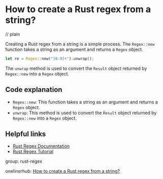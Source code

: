 # How to create a Rust regex from a string?
// plain

Creating a Rust regex from a string is a simple process. The `Regex::new` function takes a string as an argument and returns a `Regex` object.

```rust
let re = Regex::new("[0-9]+").unwrap();
```

The `unwrap` method is used to convert the `Result` object returned by `Regex::new` into a `Regex` object.

## Code explanation


- `Regex::new`: This function takes a string as an argument and returns a `Regex` object.
- `unwrap`: This method is used to convert the `Result` object returned by `Regex::new` into a `Regex` object.

## Helpful links

- [Rust Regex Documentation](https://doc.rust-lang.org/regex/regex/index.html)
- [Rust Regex Tutorial](https://rust-lang-nursery.github.io/rust-cookbook/regex/matching.html)

group: rust-regex

onelinerhub: [How to create a Rust regex from a string?](https://onelinerhub.com/rust/how-to-create-a-rust-regex-from-a-string)